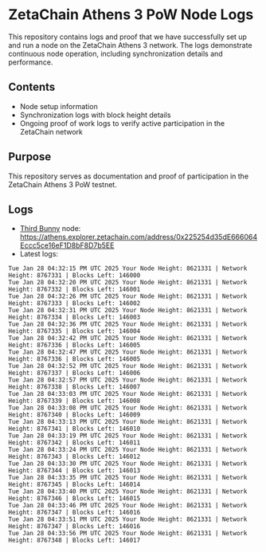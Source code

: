 # ZetaChain Athens 3 PoW Node Logs
This repository contains logs and proof that we have successfully set up and run a node on the ZetaChain Athens 3 network. The logs demonstrate continuous node operation, including synchronization details and performance.

## Contents
- Node setup information
- Synchronization logs with block height details
- Ongoing proof of work logs to verify active participation in the ZetaChain network

## Purpose
This repository serves as documentation and proof of participation in the ZetaChain Athens 3 PoW testnet.

## Logs

- [Third Bunny](https://thirdbunny.xyz/) node: https://athens.explorer.zetachain.com/address/0x225254d35dE666064Eccc5ce16eF1D8bF8D7b5EE
- Latest logs:
```
Tue Jan 28 04:32:15 PM UTC 2025 Your Node Height: 8621331 | Network Height: 8767331 | Blocks Left: 146000
Tue Jan 28 04:32:20 PM UTC 2025 Your Node Height: 8621331 | Network Height: 8767332 | Blocks Left: 146001
Tue Jan 28 04:32:26 PM UTC 2025 Your Node Height: 8621331 | Network Height: 8767333 | Blocks Left: 146002
Tue Jan 28 04:32:31 PM UTC 2025 Your Node Height: 8621331 | Network Height: 8767334 | Blocks Left: 146003
Tue Jan 28 04:32:36 PM UTC 2025 Your Node Height: 8621331 | Network Height: 8767335 | Blocks Left: 146004
Tue Jan 28 04:32:42 PM UTC 2025 Your Node Height: 8621331 | Network Height: 8767336 | Blocks Left: 146005
Tue Jan 28 04:32:47 PM UTC 2025 Your Node Height: 8621331 | Network Height: 8767336 | Blocks Left: 146005
Tue Jan 28 04:32:52 PM UTC 2025 Your Node Height: 8621331 | Network Height: 8767337 | Blocks Left: 146006
Tue Jan 28 04:32:57 PM UTC 2025 Your Node Height: 8621331 | Network Height: 8767338 | Blocks Left: 146007
Tue Jan 28 04:33:03 PM UTC 2025 Your Node Height: 8621331 | Network Height: 8767339 | Blocks Left: 146008
Tue Jan 28 04:33:08 PM UTC 2025 Your Node Height: 8621331 | Network Height: 8767340 | Blocks Left: 146009
Tue Jan 28 04:33:13 PM UTC 2025 Your Node Height: 8621331 | Network Height: 8767341 | Blocks Left: 146010
Tue Jan 28 04:33:19 PM UTC 2025 Your Node Height: 8621331 | Network Height: 8767342 | Blocks Left: 146011
Tue Jan 28 04:33:24 PM UTC 2025 Your Node Height: 8621331 | Network Height: 8767343 | Blocks Left: 146012
Tue Jan 28 04:33:30 PM UTC 2025 Your Node Height: 8621331 | Network Height: 8767344 | Blocks Left: 146013
Tue Jan 28 04:33:35 PM UTC 2025 Your Node Height: 8621331 | Network Height: 8767345 | Blocks Left: 146014
Tue Jan 28 04:33:40 PM UTC 2025 Your Node Height: 8621331 | Network Height: 8767346 | Blocks Left: 146015
Tue Jan 28 04:33:46 PM UTC 2025 Your Node Height: 8621331 | Network Height: 8767347 | Blocks Left: 146016
Tue Jan 28 04:33:51 PM UTC 2025 Your Node Height: 8621331 | Network Height: 8767347 | Blocks Left: 146016
Tue Jan 28 04:33:56 PM UTC 2025 Your Node Height: 8621331 | Network Height: 8767348 | Blocks Left: 146017
```

